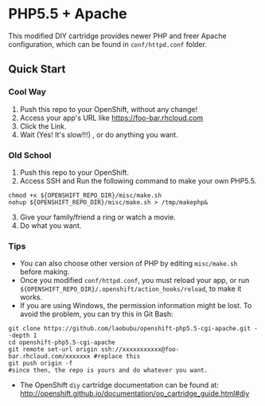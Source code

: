 # PHP5.5 + Apache 

This modified DIY cartridge provides newer PHP and freer Apache configuration, which can be found in `conf/httpd.conf` folder.

## Quick Start

### Cool Way

1. Push this repo to your OpenShift, without any change!
2. Access your app's URL like https://foo-bar.rhcloud.com
3. Click the Link.
4. Wait (Yes! It's slow!!!) , or do anything you want.

### Old School

1. Push this repo to your OpenShift.
2. Access SSH and Run the following command to make your own PHP5.5.
```
chmod +x ${OPENSHIFT_REPO_DIR}/misc/make.sh
nohup ${OPENSHIFT_REPO_DIR}/misc/make.sh > /tmp/makephp&
```
3. Give your family/friend a ring or watch a movie.
4. Do what you want.

### Tips

* You can also choose other version of PHP by editing `misc/make.sh` before making.
* Once you modified `conf/httpd.conf`, you must reload your app, or run `${OPENSHIFT_REPO_DIR}/.openshift/action_hooks/reload`, to make it works.
* If you are using Windows, the permission information might be lost. To avoid the problem, you can try this in Git Bash:
```
git clone https://github.com/laobubu/openshift-php5.5-cgi-apache.git --depth 1
cd openshift-php5.5-cgi-apache
git remote set-url origin ssh://xxxxxxxxxxx@foo-bar.rhcloud.com/xxxxxxx #replace this
git push origin -f
#since then, the repo is yours and do whatever you want.
```
* The OpenShift `diy` cartridge documentation can be found at:
http://openshift.github.io/documentation/oo_cartridge_guide.html#diy
